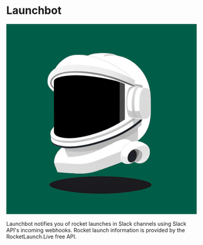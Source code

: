 # Launchbot

![logo](https://raw.githubusercontent.com/zhao-harry/Launchbot/main/assets/logo.png)

Launchbot notifies you of rocket launches in Slack channels using Slack API's incoming webhooks. Rocket launch information is provided by the RocketLaunch.Live free API.
